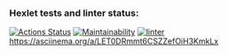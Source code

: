 ### Hexlet tests and linter status:
[![Actions Status](https://github.com/notsoyoungg/python-project-lvl1/workflows/hexlet-check/badge.svg)](https://github.com/notsoyoungg/python-project-lvl1/actions)
[![Maintainability](https://api.codeclimate.com/v1/badges/a99a88d28ad37a79dbf6/maintainability)](https://codeclimate.com/github/codeclimate/codeclimate/maintainability)
[![linter](https://github.com/notsoyoungg/python-project-lvl1/actions/workflows/linter.yml/badge.svg)](https://github.com/notsoyoungg/python-project-lvl1/actions/workflows/linter.yml)
https://asciinema.org/a/LET0DRmmt6CSZZefOiH3KmkLx
